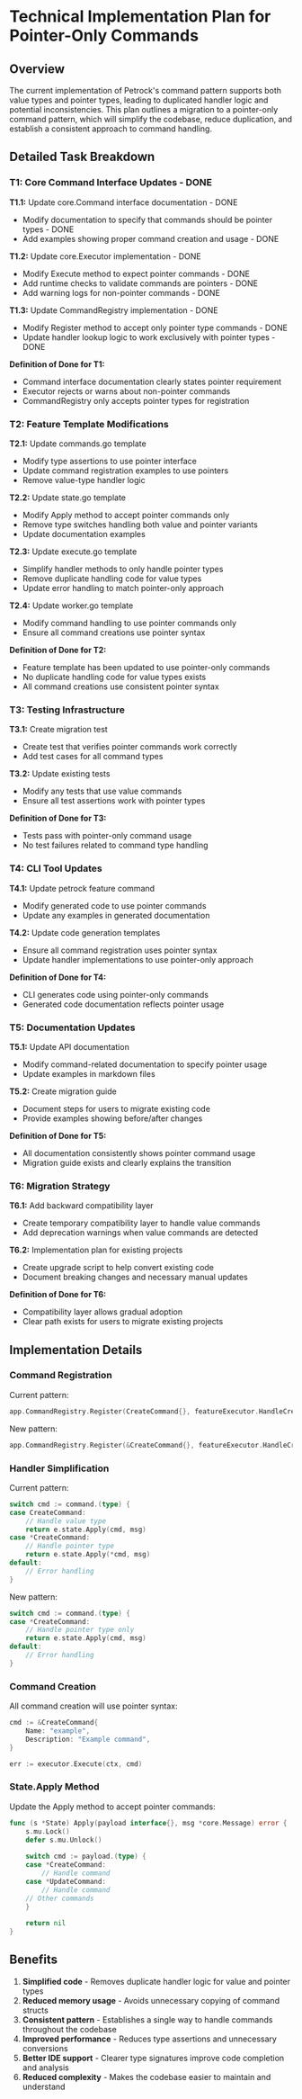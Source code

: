 # Technical Implementation Plan for Pointer-Only Commands

## Overview

The current implementation of Petrock's command pattern supports both value types and pointer types, leading to duplicated handler logic and potential inconsistencies. This plan outlines a migration to a pointer-only command pattern, which will simplify the codebase, reduce duplication, and establish a consistent approach to command handling.

## Detailed Task Breakdown

### T1: Core Command Interface Updates - DONE

**T1.1:** Update core.Command interface documentation - DONE
- Modify documentation to specify that commands should be pointer types - DONE
- Add examples showing proper command creation and usage - DONE

**T1.2:** Update core.Executor implementation - DONE
- Modify Execute method to expect pointer commands - DONE
- Add runtime checks to validate commands are pointers - DONE
- Add warning logs for non-pointer commands - DONE

**T1.3:** Update CommandRegistry implementation - DONE
- Modify Register method to accept only pointer type commands - DONE
- Update handler lookup logic to work exclusively with pointer types - DONE

**Definition of Done for T1:**
- Command interface documentation clearly states pointer requirement
- Executor rejects or warns about non-pointer commands
- CommandRegistry only accepts pointer types for registration

### T2: Feature Template Modifications

**T2.1:** Update commands.go template
- Modify type assertions to use pointer interface
- Update command registration examples to use pointers
- Remove value-type handler logic

**T2.2:** Update state.go template
- Modify Apply method to accept pointer commands only
- Remove type switches handling both value and pointer variants
- Update documentation examples

**T2.3:** Update execute.go template
- Simplify handler methods to only handle pointer types
- Remove duplicate handling code for value types
- Update error handling to match pointer-only approach

**T2.4:** Update worker.go template
- Modify command handling to use pointer commands only
- Ensure all command creations use pointer syntax

**Definition of Done for T2:**
- Feature template has been updated to use pointer-only commands
- No duplicate handling code for value types exists
- All command creations use consistent pointer syntax

### T3: Testing Infrastructure

**T3.1:** Create migration test
- Create test that verifies pointer commands work correctly
- Add test cases for all command types

**T3.2:** Update existing tests
- Modify any tests that use value commands
- Ensure all test assertions work with pointer types

**Definition of Done for T3:**
- Tests pass with pointer-only command usage
- No test failures related to command type handling

### T4: CLI Tool Updates

**T4.1:** Update petrock feature command
- Modify generated code to use pointer commands
- Update any examples in generated documentation

**T4.2:** Update code generation templates
- Ensure all command registration uses pointer syntax
- Update handler implementations to use pointer-only approach

**Definition of Done for T4:**
- CLI generates code using pointer-only commands
- Generated code documentation reflects pointer usage

### T5: Documentation Updates

**T5.1:** Update API documentation
- Modify command-related documentation to specify pointer usage
- Update examples in markdown files

**T5.2:** Create migration guide
- Document steps for users to migrate existing code
- Provide examples showing before/after changes

**Definition of Done for T5:**
- All documentation consistently shows pointer command usage
- Migration guide exists and clearly explains the transition

### T6: Migration Strategy

**T6.1:** Add backward compatibility layer
- Create temporary compatibility layer to handle value commands
- Add deprecation warnings when value commands are detected

**T6.2:** Implementation plan for existing projects
- Create upgrade script to help convert existing code
- Document breaking changes and necessary manual updates

**Definition of Done for T6:**
- Compatibility layer allows gradual adoption
- Clear path exists for users to migrate existing projects

## Implementation Details

### Command Registration

Current pattern:
```go
app.CommandRegistry.Register(CreateCommand{}, featureExecutor.HandleCreate, featureExecutor)
```

New pattern:
```go
app.CommandRegistry.Register(&CreateCommand{}, featureExecutor.HandleCreate, featureExecutor)
```

### Handler Simplification

Current pattern:
```go
switch cmd := command.(type) {
case CreateCommand:
    // Handle value type
    return e.state.Apply(cmd, msg)
case *CreateCommand:
    // Handle pointer type
    return e.state.Apply(*cmd, msg)
default:
    // Error handling
}
```

New pattern:
```go
switch cmd := command.(type) {
case *CreateCommand:
    // Handle pointer type only
    return e.state.Apply(cmd, msg)
default:
    // Error handling
}
```

### Command Creation

All command creation will use pointer syntax:

```go
cmd := &CreateCommand{
    Name: "example",
    Description: "Example command",
}

err := executor.Execute(ctx, cmd)
```

### State.Apply Method

Update the Apply method to accept pointer commands:

```go
func (s *State) Apply(payload interface{}, msg *core.Message) error {
    s.mu.Lock()
    defer s.mu.Unlock()
    
    switch cmd := payload.(type) {
    case *CreateCommand:
        // Handle command
    case *UpdateCommand:
        // Handle command
    // Other commands
    }
    
    return nil
}
```

## Benefits

1. **Simplified code** - Removes duplicate handler logic for value and pointer types
2. **Reduced memory usage** - Avoids unnecessary copying of command structs
3. **Consistent pattern** - Establishes a single way to handle commands throughout the codebase
4. **Improved performance** - Reduces type assertions and unnecessary conversions
5. **Better IDE support** - Clearer type signatures improve code completion and analysis
6. **Reduced complexity** - Makes the codebase easier to maintain and understand